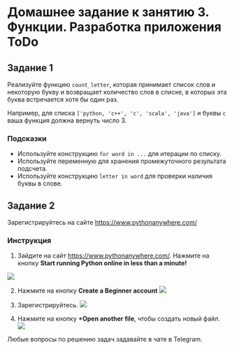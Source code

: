 # Домашнее задание к занятию 3. Функции. Разработка приложения ToDo

## Задание 1
Реализуйте функцию `count_letter`, которая принимает список слов и некоторую букву и возвращает количество слов в списке, в которых эта буква встречается хотя бы один раз.

Например, для списка `['python, 'c++', 'c', 'scala', 'java']` и буквы `c` ваша функция должна вернуть число 3.

### Подсказки
- Используйте конструкцию `for word in ...` для итерации по списку. 
- Используйте переменную для хранения промежуточного результата подсчета.
- Используйте конструкцию `letter in word` для проверки наличия буквы в слове.

## Задание 2
Зарегистрируйтесь на сайте https://www.pythonanywhere.com/

### Инструкция

1. Зайдите на сайт https://www.pythonanywhere.com/. Нажмите на кнопку **Start running Python online in less than a minute!**

![](https://habrastorage.org/webt/ye/zs/sb/yezssbo3lklfcgxr08nkymdgtqk.png)

2. Нажмите на кнопку **Create a Beginner account**
![](https://habrastorage.org/webt/pu/7q/aq/pu7qaqiq59bxbfj4dp-c_s54_mw.png)

3. Зарегистрируйтесь. 
![](https://habrastorage.org/webt/ax/zd/ll/axzdllouhqnfl7ey3negymmy4py.png)

4. Нажмите на кнопку **+Оpen another file**, чтобы создать новый файл.
![](https://habrastorage.org/webt/ed/p8/j9/edp8j9bh-xtt4tly00imabph72q.png)



Любые вопросы по решению задач задавайте в чате в Telegram.
